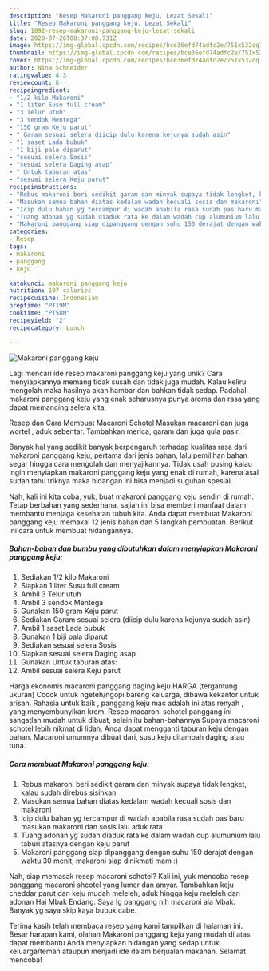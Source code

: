 ```yaml
---
description: "Resep Makaroni panggang keju, Lezat Sekali"
title: "Resep Makaroni panggang keju, Lezat Sekali"
slug: 1892-resep-makaroni-panggang-keju-lezat-sekali
date: 2020-07-26T08:37:08.731Z
image: https://img-global.cpcdn.com/recipes/bce36efd74adfc2e/751x532cq70/makaroni-panggang-keju-foto-resep-utama.jpg
thumbnail: https://img-global.cpcdn.com/recipes/bce36efd74adfc2e/751x532cq70/makaroni-panggang-keju-foto-resep-utama.jpg
cover: https://img-global.cpcdn.com/recipes/bce36efd74adfc2e/751x532cq70/makaroni-panggang-keju-foto-resep-utama.jpg
author: Nina Schneider
ratingvalue: 4.3
reviewcount: 6
recipeingredient:
- "1/2 kilo Makaroni"
- "1 liter Susu full cream"
- "3 Telur utuh"
- "3 sendok Mentega"
- "150 gram Keju parut"
- " Garam sesuai selera diicip dulu karena kejunya sudah asin"
- "1 saset Lada bubuk"
- "1 biji pala diparut"
- "sesuai selera Sosis"
- "sesuai selera Daging asap"
- " Untuk taburan atas"
- "sesuai selera Keju parut"
recipeinstructions:
- "Rebus makaroni beri sedikit garam dan minyak supaya tidak lengket, kalau sudah direbus sisihkan"
- "Masukan semua bahan diatas kedalam wadah kecuali sosis dan makaroni"
- "Icip dulu bahan yg tercampur di wadah apabila rasa sudah pas baru masukan makaroni dan sosis lalu aduk rata"
- "Tuang adonan yg sudah diaduk rata ke dalam wadah cup alumunium lalu taburi atasnya dengan keju parut"
- "Makaroni panggang siap dipanggang dengan suhu 150 derajat dengan waktu 30 menit, makaroni siap dinikmati mam :)"
categories:
- Resep
tags:
- makaroni
- panggang
- keju

katakunci: makaroni panggang keju 
nutrition: 197 calories
recipecuisine: Indonesian
preptime: "PT19M"
cooktime: "PT58M"
recipeyield: "2"
recipecategory: Lunch

---
```



![Makaroni panggang keju](https://img-global.cpcdn.com/recipes/bce36efd74adfc2e/751x532cq70/makaroni-panggang-keju-foto-resep-utama.jpg)

Lagi mencari ide resep makaroni panggang keju yang unik? Cara menyiapkannya memang tidak susah dan tidak juga mudah. Kalau keliru mengolah maka hasilnya akan hambar dan bahkan tidak sedap. Padahal makaroni panggang keju yang enak seharusnya punya aroma dan rasa yang dapat memancing selera kita.

Resep dan Cara Membuat Macaroni Schotel Masukan macaroni dan juga wortel , aduk sebentar. Tambahkan merica, garam dan juga gula pasir.

Banyak hal yang sedikit banyak berpengaruh terhadap kualitas rasa dari makaroni panggang keju, pertama dari jenis bahan, lalu pemilihan bahan segar hingga cara mengolah dan menyajikannya. Tidak usah pusing kalau ingin menyiapkan makaroni panggang keju yang enak di rumah, karena asal sudah tahu triknya maka hidangan ini bisa menjadi suguhan spesial.


Nah, kali ini kita coba, yuk, buat makaroni panggang keju sendiri di rumah. Tetap berbahan yang sederhana, sajian ini bisa memberi manfaat dalam membantu menjaga kesehatan tubuh kita. Anda dapat membuat Makaroni panggang keju memakai 12 jenis bahan dan 5 langkah pembuatan. Berikut ini cara untuk membuat hidangannya.

<!--inarticleads1-->

##### Bahan-bahan dan bumbu yang dibutuhkan dalam menyiapkan Makaroni panggang keju:

1. Sediakan 1/2 kilo Makaroni
1. Siapkan 1 liter Susu full cream
1. Ambil 3 Telur utuh
1. Ambil 3 sendok Mentega
1. Gunakan 150 gram Keju parut
1. Sediakan  Garam sesuai selera (diicip dulu karena kejunya sudah asin)
1. Ambil 1 saset Lada bubuk
1. Gunakan 1 biji pala diparut
1. Sediakan sesuai selera Sosis
1. Siapkan sesuai selera Daging asap
1. Gunakan  Untuk taburan atas:
1. Ambil sesuai selera Keju parut


Harga ekonomis macaroni panggang daging keju HARGA (tergantung ukuran) Cocok untuk ngeteh/ngopi bareng keluarga, dibawa kekantor untuk arisan. Rahasia untuk baik , panggang keju mac adalah ini atas renyah , yang menyembunyikan krem. Resep macaroni schotel panggang ini sangatlah mudah untuk dibuat, selain itu bahan-bahannya Supaya macaroni schotel lebih nikmat di lidah, Anda dapat mengganti taburan keju dengan bahan. Macaroni umumnya dibuat dari, susu keju ditambah daging atau tuna. 

<!--inarticleads2-->

##### Cara membuat Makaroni panggang keju:

1. Rebus makaroni beri sedikit garam dan minyak supaya tidak lengket, kalau sudah direbus sisihkan
1. Masukan semua bahan diatas kedalam wadah kecuali sosis dan makaroni
1. Icip dulu bahan yg tercampur di wadah apabila rasa sudah pas baru masukan makaroni dan sosis lalu aduk rata
1. Tuang adonan yg sudah diaduk rata ke dalam wadah cup alumunium lalu taburi atasnya dengan keju parut
1. Makaroni panggang siap dipanggang dengan suhu 150 derajat dengan waktu 30 menit, makaroni siap dinikmati mam :)


Nah, siap memasak resep macaroni schotel? Kali ini, yuk mencoba resep panggang macaroni shcotel yang lumer dan amyar. Tambahkan keju cheddar parut dan keju mudah meleleh, aduk hingga keju meleleh dan adonan Hai Mbak Endang. Saya lg panggang nih macaroni ala Mbak. Banyak yg saya skip kaya bubuk cabe. 

Terima kasih telah membaca resep yang kami tampilkan di halaman ini. Besar harapan kami, olahan Makaroni panggang keju yang mudah di atas dapat membantu Anda menyiapkan hidangan yang sedap untuk keluarga/teman ataupun menjadi ide dalam berjualan makanan. Selamat mencoba!
